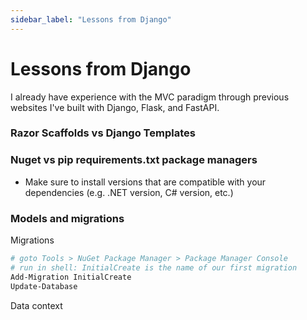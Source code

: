 ```yaml
---
sidebar_label: "Lessons from Django"
---
```


# Lessons from Django

I already have experience with the MVC paradigm through previous websites I've built with Django, Flask, and FastAPI.

### Razor Scaffolds vs Django Templates

### Nuget vs pip requirements.txt package managers

- Make sure to install versions that are compatible with your dependencies (e.g. .NET version, C# version, etc.)

### Models and migrations

Migrations
```bash
# goto Tools > NuGet Package Manager > Package Manager Console
# run in shell: InitialCreate is the name of our first migration
Add-Migration InitialCreate
Update-Database
```
Data context
